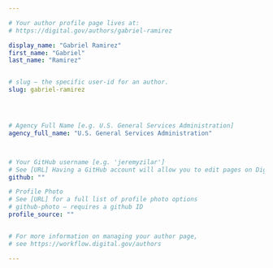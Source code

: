 ```yaml
---

# Your author profile page lives at:
# https://digital.gov/authors/gabriel-ramirez

display_name: "Gabriel Ramirez"
first_name: "Gabriel"
last_name: "Ramirez"


# slug — the specific user-id for an author.
slug: gabriel-ramirez




# Agency Full Name [e.g. U.S. General Services Administration]
agency_full_name: "U.S. General Services Administration"



# Your GitHub username [e.g. 'jeremyzilar']
# See [URL] Having a GitHub account will allow you to edit pages on DigitalGov. The image used in your GitHub account can also be used to populate your digital.gov profile photo.
github: ""

# Profile Photo
# See [URL] for a full list of profile photo options
# github-photo — requires a github ID
profile_source: ""


# For more information on managing your author page,
# see https://workflow.digital.gov/authors

---
```

